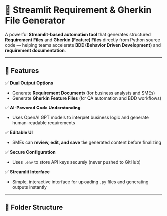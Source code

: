 # 🧠 Streamlit Requirement & Gherkin File Generator

A powerful **Streamlit-based automation tool** that generates structured **Requirement Files** and **Gherkin (Feature) Files** directly from Python source code — helping teams accelerate **BDD (Behavior Driven Development)** and **requirement documentation**.

---

## 🚀 Features

✅ **Dual Output Options**
- Generate **Requirement Documents** (for business analysts and SMEs)
- Generate **Gherkin Feature Files** (for QA automation and BDD workflows)

✅ **AI-Powered Code Understanding**
- Uses OpenAI GPT models to interpret business logic and generate human-readable requirements

✅ **Editable UI**
- SMEs can **review, edit, and save** the generated content before finalizing

✅ **Secure Configuration**
- Uses `.env` to store API keys securely (never pushed to GitHub)

✅ **Streamlit Interface**
- Simple, interactive interface for uploading `.py` files and generating outputs instantly

---

## 🧩 Folder Structure

